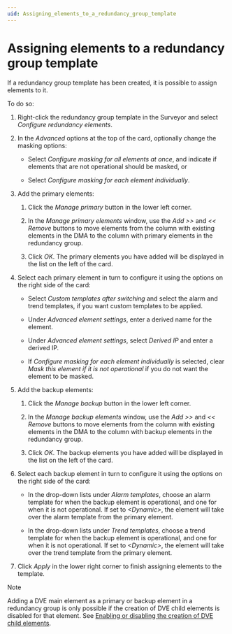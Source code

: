 ```yaml
---
uid: Assigning_elements_to_a_redundancy_group_template
---
```


# Assigning elements to a redundancy group template

If a redundancy group template has been created, it is possible to assign elements to it.

To do so:

1. Right-click the redundancy group template in the Surveyor and select *Configure redundancy elements*.

1. In the *Advanced* options at the top of the card, optionally change the masking options:

   - Select *Configure masking for all elements at once*, and indicate if elements that are not operational should be masked, or

   - Select *Configure masking for each element individually*.

1. Add the primary elements:

   1. Click the *Manage primary* button in the lower left corner.

   1. In the *Manage primary elements* window, use the *Add \>\>* and *\<\< Remove* buttons to move elements from the column with existing elements in the DMA to the column with primary elements in the redundancy group.

   1. Click *OK*. The primary elements you have added will be displayed in the list on the left of the card.

1. Select each primary element in turn to configure it using the options on the right side of the card:

   - Select *Custom templates after switching* and select the alarm and trend templates, if you want custom templates to be applied.

   - Under *Advanced element settings*, enter a derived name for the element.

   - Under *Advanced element settings*, select *Derived IP* and enter a derived IP.

   - If *Configure masking for each element individually* is selected, clear *Mask this element if it is not operational* if you do not want the element to be masked.

1. Add the backup elements:

   1. Click the *Manage backup* button in the lower left corner.

   1. In the *Manage backup elements* window, use the *Add \>\>* and *\<\< Remove* buttons to move elements from the column with existing elements in the DMA to the column with backup elements in the redundancy group.

   1. Click *OK*. The backup elements you have added will be displayed in the list on the left of the card.

1. Select each backup element in turn to configure it using the options on the right side of the card:

   - In the drop-down lists under *Alarm templates*, choose an alarm template for when the backup element is operational, and one for when it is not operational. If set to *\<Dynamic>*, the element will take over the alarm template from the primary element.

   - In the drop-down lists under *Trend templates*, choose a trend template for when the backup element is operational, and one for when it is not operational. If set to *\<Dynamic>*, the element will take over the trend template from the primary element.

1. Click *Apply* in the lower right corner to finish assigning elements to the template.

> [!NOTE]
> Adding a DVE main element as a primary or backup element in a redundancy group is only possible if the creation of DVE child elements is disabled for that element. See [Enabling or disabling the creation of DVE child elements](xref:Dynamic_virtual_elements#enabling-or-disabling-the-creation-of-dve-child-elements).
